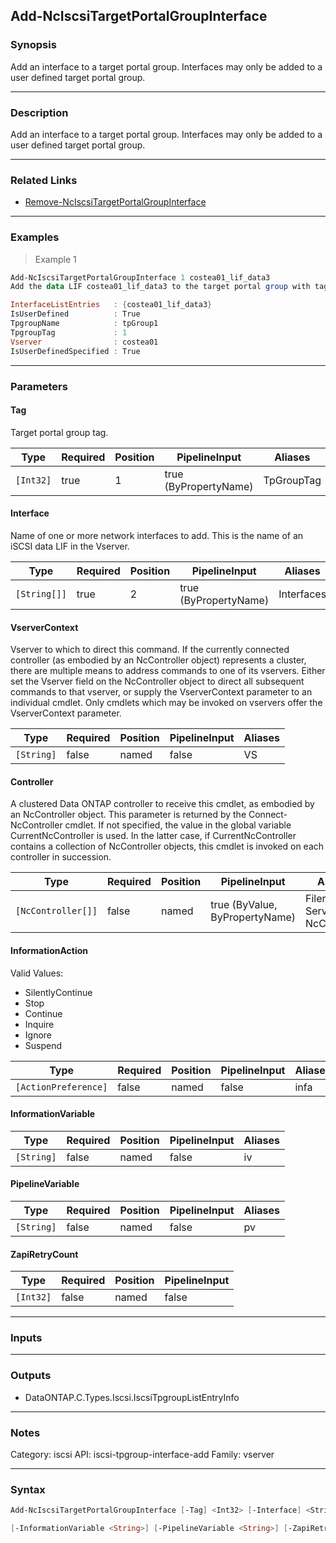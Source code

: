 Add-NcIscsiTargetPortalGroupInterface
-------------------------------------

### Synopsis
Add an interface to a target portal group. Interfaces may only be added to a user defined target portal group.

---

### Description

Add an interface to a target portal group. Interfaces may only be added to a user defined target portal group.

---

### Related Links
* [Remove-NcIscsiTargetPortalGroupInterface](Remove-NcIscsiTargetPortalGroupInterface)

---

### Examples
> Example 1

```PowerShell
Add-NcIscsiTargetPortalGroupInterface 1 costea01_lif_data3
Add the data LIF costea01_lif_data3 to the target portal group with tag 1.

InterfaceListEntries   : {costea01_lif_data3}
IsUserDefined          : True
TpgroupName            : tpGroup1
TpgroupTag             : 1
Vserver                : costea01
IsUserDefinedSpecified : True

```

---

### Parameters
#### **Tag**
Target portal group tag.

|Type     |Required|Position|PipelineInput        |Aliases   |
|---------|--------|--------|---------------------|----------|
|`[Int32]`|true    |1       |true (ByPropertyName)|TpGroupTag|

#### **Interface**
Name of one or more network interfaces to add. This is the name of an iSCSI data LIF in the Vserver.

|Type        |Required|Position|PipelineInput        |Aliases   |
|------------|--------|--------|---------------------|----------|
|`[String[]]`|true    |2       |true (ByPropertyName)|Interfaces|

#### **VserverContext**
Vserver to which to direct this command.  If the currently connected controller (as embodied by an NcController object) represents a cluster, there are multiple means to address commands to one of its vservers.  Either set the Vserver field on the NcController object to direct all subsequent commands to that vserver, or supply the VserverContext parameter to an individual cmdlet.  Only cmdlets which may be invoked on vservers offer the VserverContext parameter.

|Type      |Required|Position|PipelineInput|Aliases|
|----------|--------|--------|-------------|-------|
|`[String]`|false   |named   |false        |VS     |

#### **Controller**
A clustered Data ONTAP controller to receive this cmdlet, as embodied by an NcController object.  This parameter is returned by the Connect-NcController cmdlet.  If not specified, the value in the global variable CurrentNcController is used.  In the latter case, if CurrentNcController contains a collection of NcController objects, this cmdlet is invoked on each controller in succession.

|Type              |Required|Position|PipelineInput                 |Aliases                          |
|------------------|--------|--------|------------------------------|---------------------------------|
|`[NcController[]]`|false   |named   |true (ByValue, ByPropertyName)|Filer<br/>Server<br/>NcController|

#### **InformationAction**

Valid Values:

* SilentlyContinue
* Stop
* Continue
* Inquire
* Ignore
* Suspend

|Type                |Required|Position|PipelineInput|Aliases|
|--------------------|--------|--------|-------------|-------|
|`[ActionPreference]`|false   |named   |false        |infa   |

#### **InformationVariable**

|Type      |Required|Position|PipelineInput|Aliases|
|----------|--------|--------|-------------|-------|
|`[String]`|false   |named   |false        |iv     |

#### **PipelineVariable**

|Type      |Required|Position|PipelineInput|Aliases|
|----------|--------|--------|-------------|-------|
|`[String]`|false   |named   |false        |pv     |

#### **ZapiRetryCount**

|Type     |Required|Position|PipelineInput|
|---------|--------|--------|-------------|
|`[Int32]`|false   |named   |false        |

---

### Inputs

---

### Outputs
* DataONTAP.C.Types.Iscsi.IscsiTpgroupListEntryInfo

---

### Notes
Category: iscsi
API: iscsi-tpgroup-interface-add
Family: vserver

---

### Syntax
```PowerShell
Add-NcIscsiTargetPortalGroupInterface [-Tag] <Int32> [-Interface] <String[]> [-VserverContext <String>] [-Controller <NcController[]>] [-InformationAction <ActionPreference>] 
```
```PowerShell
[-InformationVariable <String>] [-PipelineVariable <String>] [-ZapiRetryCount <Int32>] [<CommonParameters>]
```
